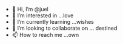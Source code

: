 - 👋 Hi, I’m @juel
- 👀 I’m interested in ...love
- 🌱 I’m currently learning ...wishes 
- 💞️ I’m looking to collaborate on ... destined 
- 📫 How to reach me ...own
<!---
Jewelrana2life/Jewelrana2life is a ✨ special ✨ repository because its `README.md` (this file) appears on your GitHub profile.
You can click the Preview link to take a look at your changes.
--->
